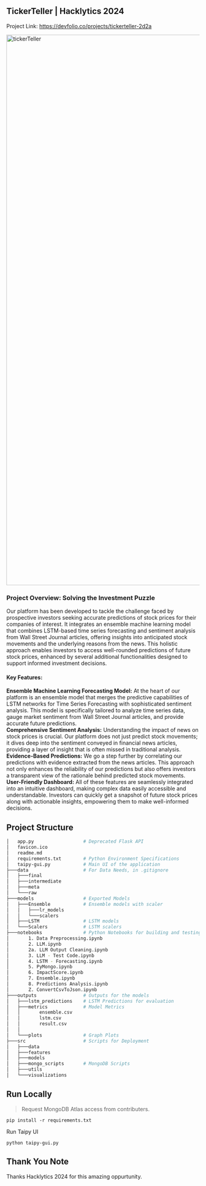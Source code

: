 ## TickerTeller | Hacklytics 2024
Project Link: https://devfolio.co/projects/tickerteller-2d2a

<img width="1437" alt="tickerTeller" src="https://github.com/namanlalitnyu/ticker-teller/assets/149608140/2ab4a510-ef7f-477b-8f22-81dfdf367da6">


### **Project Overview: Solving the Investment Puzzle**

Our platform has been developed to tackle the challenge faced by prospective investors seeking accurate predictions of stock prices for their companies of interest. It integrates an ensemble machine learning model that combines LSTM-based time series forecasting and sentiment analysis from Wall Street Journal articles, offering insights into anticipated stock movements and the underlying reasons from the news. This holistic approach enables investors to access well-rounded predictions of future stock prices, enhanced by several additional functionalities designed to support informed investment decisions.

#### **Key Features:**
**Ensemble Machine Learning Forecasting Model:** At the heart of our platform is an ensemble model that merges the predictive capabilities of LSTM networks for Time Series Forecasting with sophisticated sentiment analysis. This model is specifically tailored to analyze time series data, gauge market sentiment from Wall Street Journal articles, and provide accurate future predictions.<br>
**Comprehensive Sentiment Analysis:** Understanding the impact of news on stock prices is crucial. Our platform does not just predict stock movements; it dives deep into the sentiment conveyed in financial news articles, providing a layer of insight that is often missed in traditional analysis.<br>
**Evidence-Based Predictions:** We go a step further by correlating our predictions with evidence extracted from the news articles. This approach not only enhances the reliability of our predictions but also offers investors a transparent view of the rationale behind predicted stock movements.<br>
**User-Friendly Dashboard:** All of these features are seamlessly integrated into an intuitive dashboard, making complex data easily accessible and understandable. Investors can quickly get a snapshot of future stock prices along with actionable insights, empowering them to make well-informed decisions.<br>

## Project Structure
```bash
│   app.py                  # Deprecated Flask API
│   favicon.ico
│   readme.md
│   requirements.txt        # Python Environment Specifications
│   taipy-gui.py            # Main UI of the application
├───data                    # For Data Needs, in .gitignore
│   ├───final
│   ├───intermediate
│   ├───meta
│   └───raw
├───models                  # Exported Models
│   ├───Ensemble            # Ensemble models with scaler
│   │   ├───lr_models
│   │   └───scalers
│   ├───LSTM                # LSTM models
│   └───Scalers             # LSTM scalers
├───notebooks               # Python Notebooks for building and testing
│       1. Data Preprocessing.ipynb
│       2. LLM.ipynb
│       2a. LLM Output Cleaning.ipynb
│       3. LLM - Test Code.ipynb
│       4. LSTM - Forecasting.ipynb
│       5. PyMongo.ipynb
│       6. ImpactScore.ipynb
│       7. Ensemble.ipynb
│       8. Predictions Analysis.ipynb
│       Z. ConvertCsvToJson.ipynb
├───outputs                 # Outputs for the models
│   ├───lstm_predictions    # LSTM Predictions for evaluation
│   ├───metrics             # Model Metrics
│   │       ensemble.csv
│   │       lstm.csv
│   │       result.csv
│   │
│   └───plots               # Graph Plots
├───src                     # Scripts for Deployment
│   ├───data
│   ├───features
│   ├───models
│   ├───mongo_scripts       # MongoDB Scripts
│   ├───utils
│   └───visualizations
```

## Run Locally
>Request MongoDB Atlas access from contributers.
```shell
pip install -r requirements.txt
```
Run Taipy UI
```shell
python taipy-gui.py
```

## Thank You Note
Thanks Hacklytics 2024 for this amazing oppurtunity.
